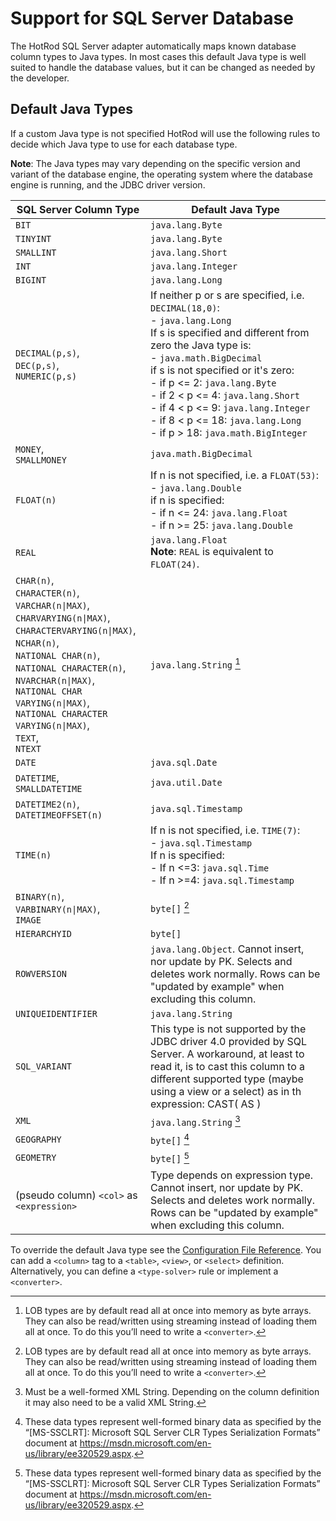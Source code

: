 # Support for SQL Server Database

The HotRod SQL Server adapter automatically maps known database column types to Java types. In most cases this default Java type is well suited to handle the database values, but it can be changed as needed by the developer.

## Default Java Types

If a custom Java type is not specified HotRod will use the following rules to decide which Java type to use for each database type.

**Note**: The Java types may vary depending on the specific version and variant of the database engine, the operating system where the database engine is running, and the JDBC driver version.

| SQL Server Column Type | Default Java Type |
| -- | -- |
| `BIT` | `java.lang.Byte` |
| `TINYINT` | `java.lang.Byte` |
| `SMALLINT` | `java.lang.Short` |
| `INT` | `java.lang.Integer` |
| `BIGINT` | `java.lang.Long` |
| `DECIMAL(p,s)`,<br/>`DEC(p,s)`,<br/>`NUMERIC(p,s)` | If neither p or s are specified, i.e. `DECIMAL(18,0)`:<br/>- `java.lang.Long`<br/>If s is specified and different from zero the Java type is:<br/>- `java.math.BigDecimal`<br/>if s is not specified or it's zero:<br/>- if p <= 2: `java.lang.Byte`<br/>- if 2 < p <= 4: `java.lang.Short`<br/>- if 4 < p <= 9: `java.lang.Integer`<br/>- if 8 < p <= 18: `java.lang.Long`<br/>- if p > 18: `java.math.BigInteger` |
| `MONEY`,<br/>`SMALLMONEY` | `java.math.BigDecimal` |
| `FLOAT(n)` | If n is not specified, i.e. a `FLOAT(53)`:<br/>- `java.lang.Double`<br/>if n is specified:<br/>- if n <= 24: `java.lang.Float`<br/>- if n >= 25: `java.lang.Double` |
| `REAL` | `java.lang.Float`<br/>**Note**: `REAL` is equivalent to `FLOAT(24)`. |
| `CHAR(n)`,<br/>`CHARACTER(n)`,<br/>`VARCHAR(n\|MAX)`,<br/>`CHARVARYING(n\|MAX)`,<br/>`CHARACTERVARYING(n\|MAX)`,<br/>`NCHAR(n)`,<br/>`NATIONAL CHAR(n)`,<br/>`NATIONAL CHARACTER(n)`,<br/>`NVARCHAR(n\|MAX)`,<br/>`NATIONAL CHAR VARYING(n\|MAX)`,<br/>`NATIONAL CHARACTER VARYING(n\|MAX)`,<br/>`TEXT`,<br/>`NTEXT` | `java.lang.String` [^1] |
| `DATE` | `java.sql.Date` |
| `DATETIME`,<br/>`SMALLDATETIME` | `java.util.Date` |
| `DATETIME2(n)`,<br/>`DATETIMEOFFSET(n)` | `java.sql.Timestamp` |
| `TIME(n)` | If n is not specified, i.e. `TIME(7)`:<br/>- `java.sql.Timestamp`<br/>If n is specified:<br/>- If n <=3: `java.sql.Time`<br/>- If n >=4: `java.sql.Timestamp` |
| `BINARY(n)`,<br/>`VARBINARY(n\|MAX)`,<br/>`IMAGE` | `byte[]` [^1] |
| `HIERARCHYID` | `byte[]` |
| `ROWVERSION` | `java.lang.Object`. Cannot insert, nor update by PK. Selects and deletes work normally. Rows can be "updated by example" when excluding this column. |
| `UNIQUEIDENTIFIER` | `java.lang.String` |
| `SQL_VARIANT` | This type is not supported by the JDBC driver 4.0 provided by SQL Server. A workaround, at least to read it, is to cast this column to a different supported type (maybe using a view or a select) as in th expression: CAST(<column> AS <type>) |
| `XML` | `java.lang.String` [^3] |
| `GEOGRAPHY` | `byte[]` [^4] |
| `GEOMETRY` | `byte[]` [^4] |
| (pseudo column) `<col>` as `<expression>` | Type depends on expression type. Cannot insert, nor update by PK. Selects and deletes work normally. Rows can be "updated by example" when excluding this column. |

[^1]: LOB types are by default read all at once into memory as byte arrays. They can also be read/written using streaming instead of loading them all at once. To do this you’ll need to write a `<converter>`.

[^3]: Must be a well-formed XML String. Depending on the column definition it may also need to be a valid XML String.

[^4]: These data types represent well-formed binary data as specified by the “[MS-SSCLRT]: Microsoft SQL Server CLR Types Serialization Formats” document at https://msdn.microsoft.com/en-us/library/ee320529.aspx.

To override the default Java type see the [Configuration File Reference](../configuration-file-structure.md). You can add a `<column>` tag to a `<table>`, `<view>`, or `<select>` definition. Alternatively, you can define a `<type-solver>` rule or implement a `<converter>`.

